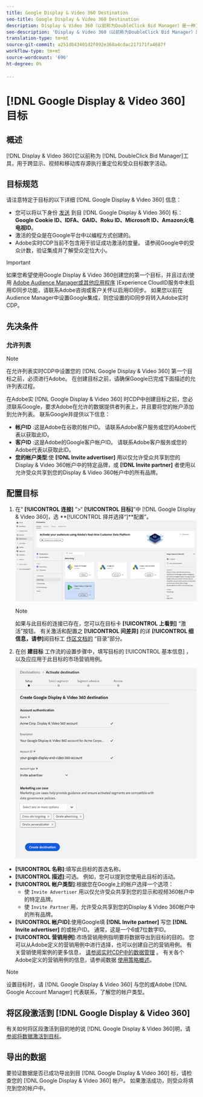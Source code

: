 ```yaml
---
title: Google Display & Video 360 Destination
seo-title: Google Display & Video 360 Destination
description: Display & Video 360（以前称为DoubleClick Bid Manager）是一种工具，用于跨显示、视频和移动库存源执行重定位和受众目标数字活动。
seo-description: 'Display & Video 360（以前称为DoubleClick Bid Manager）是一种工具，用于跨显示、视频和移动库存源执行重定位和受众目标数字活动。 '
translation-type: tm+mt
source-git-commit: a251d843401d2f092e368a4cdac217171fa4687f
workflow-type: tm+mt
source-wordcount: '696'
ht-degree: 0%

---
```



# [!DNL Google Display & Video 360] 目标

## 概述

[!DNL Display & Video 360]它以前称为 [!DNL DoubleClick Bid Manager]工具，用于跨显示、视频和移动库存源执行重定位和受众目标数字活动。

## 目标规范

请注意特定于目标的以下详细 [!DNL Google Display & Video 360] 信息：

* 您可以将以下身份 [发送](../../identity-service/namespaces.md) 到目 [!DNL Google Display & Video 360] 标： **Google Cookie ID、IDFA、GAID、Roku ID、Microsoft ID、Amazon火电电视ID**。
* 激活的受众是在Google平台中以编程方式创建的。
* Adobe实时CDP当前不包含用于验证成功激活的度量。 请参阅Google中的受众计数，验证集成并了解受众定位大小。

>[!IMPORTANT]
>
>如果您希望使用Google Display &amp; Video 360创建您的第一个目标，并且过去(使用 [Adobe Audience Manager或其他应用程序](https://docs.adobe.com/content/help/en/id-service/using/id-service-api/methods/idsync.html) )Experience CloudID服务中未启用ID同步功能，请联系Adobe咨询或客户关怀以启用ID同步。 如果您以前在Audience Manager中设置Google集成，则您设置的ID同步将转入Adobe实时CDP。

## 先决条件

### 允许列表

>[!NOTE]
>
>在允许列表实时CDP中设置您的 [!DNL Google Display & Video 360] 第一个目标之前，必须进行Adobe。 在创建目标之前，请确保Google已完成下面描述的允许列表过程。

在Adobe实 [!DNL Google Display & Video 360] 时CDP中创建目标之前，您必须联系Google，要求Adobe在允许的数据提供者列表上，并且要将您的帐户添加到允许列表。 联系Google并提供以下信息：

* **帐户ID** :这是Adobe在谷歌的帐户ID。 请联系Adobe客户服务或您的Adobe代表以获取此ID。
* **客户ID** :这是Adobe的Google客户帐户ID。 请联系Adobe客户服务或您的Adobe代表以获取此ID。
* **您的帐户类型**:使 **[!DNL Invite advertiser]** 用以仅允许受众共享到您的Display &amp; Video 360帐户中的特定品牌，或 **[!DNL Invite partner]** 者使用以允许受众共享到您的Display &amp; Video 360帐户中的所有品牌。

## 配置目标

1. 在“ **[!UICONTROL 连接]** ”>“ **[!UICONTROL 目标]**”中 [!DNL Google Display & Video 360]，选 **[!UICONTROL 择并选择“]**配置”。
   ![Connect Google Display &amp; Video 360目标](/help/rtcdp/destinations/assets/google-dv360-destination.png)

   >[!NOTE]
   >
   >如果与此目标的连接已存在，您可以在目标卡 **[!UICONTROL 上看到]** “激活”按钮。 有关激活和配置之 **[!UICONTROL 间差异]** 的详 **[!UICONTROL 细信息，请参]**&#x200B;阅目标工 [作区文档的](/help/rtcdp/destinations/destinations-workspace.md#catalog) “目录”部分。

2. 在创 **建目标** 工作流的设置步骤中，填写目标的 [!UICONTROL 基本信息] ，以及应应用于此目标的市场营销用例。 <br>

   ![基本信息Google Display &amp; Video 360](/help/rtcdp/destinations/assets/dv360-setup-step.png)
* **[!UICONTROL 名称]**:填写此目标的首选名称。
* **[!UICONTROL 描述]**:可选。 例如，您可以提到您使用此目标的活动。
* **[!UICONTROL 帐户类型]**:根据您在Google上的帐户选择一个选项：
   * 使 `Invite Advertiser` 用以仅允许受众共享到您的显示和视频360帐户中的特定品牌。
   * 使 `Invite Partner` 用，允许受众共享到您的Display &amp; Video 360帐户中的所有品牌。
* **[!UICONTROL 帐户ID]**:使用Google填 **[!DNL Invite partner]** 写您 **[!DNL Invite advertiser]** 的或帐户ID。 通常，这是一个6或7位数字ID。
* **[!UICONTROL 营销用例]**:市场营销用例指明要将数据导出到目标的目的。 您可以从Adobe定义的营销用例中进行选择，也可以创建自己的营销用例。 有关营销使用案例的更多信息， [请参阅实时CDP中的数据管理](/help/rtcdp/privacy/data-governance-overview.md#destinations) 。 有关各个Adobe定义的营销用例的信息，请参阅数据 [使用策略概述](/help/data-governance/policies/overview.md#core-actions)。

>[!NOTE]
>
>设置目标时，请 [!DNL Google Display & Video 360] 与您的或Adobe [!DNL Google Account Manager] 代表联系，了解您的帐户类型。

## 将区段激活到 [!DNL Google Display & Video 360]

有关如何将区段激活到目的地的说 [!DNL Google Display & Video 360]明，请 [参阅将数据激活到目标](/help/rtcdp/destinations/activate-destinations.md)。

## 导出的数据

要验证数据是否已成功导出到目 [!DNL Google Display & Video 360] 标，请检查您的 [!DNL Google Display & Video 360] 帐户。 如果激活成功，则受众将填充到您的帐户中。